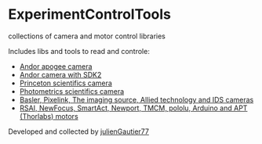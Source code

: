 # ExperimentControlTools
collections of camera and motor control libraries

Includes libs and tools to read and controle:
- [Andor apogee camera](https://github.com/LOA-Software/ExperimentControlTools/blob/main/andor/README.md)
- [Andor camera with SDK2](https://github.com/LOA-Software/ExperimentControlTools/blob/main/andorIdus/README.md)
- [Princeton scientifics camera](https://github.com/LOA-Software/ExperimentControlTools/blob/main/PiCam/README.md)
- [Photometrics scientifics camera](https://github.com/LOA-Software/ExperimentControlTools/blob/main/pvCam/README.md)
- [Basler, Pixelink, The imaging source, Allied technology and IDS cameras](https://github.com/LOA-Software/ExperimentControlTools/blob/main/camera/README.md)
- [RSAI, NewFocus, SmartAct, Newport, TMCM, pololu, Arduino and APT (Thorlabs) motors](https://github.com/LOA-Software/ExperimentControlTools/blob/main/motors/README.md)

Developed and collected by [julienGautier77](https://github.com/julienGautier77)
